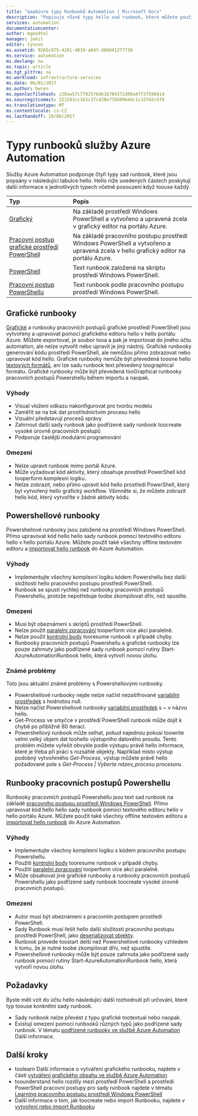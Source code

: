 ```yaml
---
title: "aaaAzure typy Runbooků Automation | Microsoft Docs"
description: "Popisuje různé typy hello sad runbook, které můžete použít v Azure Automation a důležité informace, které byste měli vzít v úvahu při určování, které toouse typu. "
services: automation
documentationcenter: 
author: mgoedtel
manager: jwhit
editor: tysonn
ms.assetid: 9265c975-4281-4819-a84f-d86641277f36
ms.service: automation
ms.devlang: na
ms.topic: article
ms.tgt_pltfrm: na
ms.workload: infrastructure-services
ms.date: 06/01/2017
ms.author: bwren
ms.openlocfilehash: c28aa57c77025764b16784372308a4ff2f596914
ms.sourcegitcommit: 523283cc1b3c37c428e77850964dc1c33742c5f0
ms.translationtype: MT
ms.contentlocale: cs-CZ
ms.lasthandoff: 10/06/2017
---
```

# <a name="azure-automation-runbook-types"></a>Typy runbooků služby Azure Automation
Služby Azure Automation podporuje čtyři typy sad runbook, které jsou popsány v následující tabulce hello.  Hello níže uvedených částech poskytují další informace o jednotlivých typech včetně posouzení když toouse každý.

| Typ | Popis |
|:--- |:--- |
| [Grafický](#graphical-runbooks) |Na základě prostředí Windows PowerShell a vytvořeno a upravená zcela v grafický editor na portálu Azure. |
| [Pracovní postup grafické prostředí PowerShell](#graphical-runbooks) |Na základě pracovního postupu prostředí Windows PowerShell a vytvořeno a upravená zcela v hello grafický editor na portálu Azure. |
| [PowerShell](#powershell-runbooks) |Text runbook založené na skriptu prostředí Windows PowerShell. |
| [Pracovní postup PowerShellu](#powershell-workflow-runbooks) |Text runbook podle pracovního postupu prostředí Windows PowerShell. |

## <a name="graphical-runbooks"></a>Grafické runbooky
[Grafické](automation-runbook-types.md#graphical-runbooks) a runbooky pracovních postupů grafické prostředí PowerShell jsou vytvořeny a upravovat pomocí grafického editoru hello v hello portálu Azure.  Můžete exportovat, je soubor tooa a pak je importovat do jiného účtu automation, ale nelze vytvořit nebo upravit je jiný nástroj.  Grafické runbooky generování kódu prostředí PowerShell, ale nemůžou přímo zobrazovat nebo upravovat kód hello. Grafické runbooky nemůže být převedená tooone hello [textových formátů](automation-runbook-types.md), ani lze sadu runbook text převedený toographical formátu. Grafické runbooky může být převedená tooGraphical runbooky pracovních postupů Powershellu během importu a naopak.

### <a name="advantages"></a>Výhody
* Visual vložení odkazu nakonfigurovat pro tvorbu modelu  
* Zaměřit se na tok dat prostřednictvím procesu hello  
* Vizuální představují procesů správy  
* Zahrnout další sady runbook jako podřízené sady runbook toocreate vysoké úrovně pracovních postupů  
* Podporuje častější modulární programování  


### <a name="limitations"></a>Omezení
* Nelze upravit runbook mimo portál Azure.
* Může vyžadovat kód aktivity, který obsahuje prostředí PowerShell kód tooperform komplexní logiku.
* Nelze zobrazit, nebo přímo upravit kód hello prostředí PowerShell, který byl vytvořený hello grafický workflow. Všimněte si, že můžete zobrazit hello kód, který vytvoříte v žádné aktivity kódu.

## <a name="powershell-runbooks"></a>Powershellové runbooky
Powershellové runbooky jsou založené na prostředí Windows PowerShell.  Přímo upravovat kód hello hello sady runbook pomocí textového editoru hello v hello portálu Azure.  Můžete použít také všechny offline textovém editoru a [importovat hello runbook](http://msdn.microsoft.com/library/azure/dn643637.aspx) do Azure Automation.

### <a name="advantages"></a>Výhody
* Implementujte všechny komplexní logiku kódem Powershellu bez další složitosti hello pracovního postupu prostředí PowerShell. 
* Runbook se spustí rychleji než runbooky pracovních postupů Powershellu, protože nepotřebuje toobe zkompilovat dřív, než spustíte.

### <a name="limitations"></a>Omezení
* Musí být obeznámeni s skriptů prostředí PowerShell.
* Nelze použít [paralelní zpracování](automation-powershell-workflow.md#parallel-processing) tooperform více akcí paralelně.
* Nelze použít [kontrolní body](automation-powershell-workflow.md#checkpoints) tooresume runbook v případě chyby.
* Runbooky pracovních postupů Powershellu a grafické runbooky lze pouze zahrnuty jako podřízené sady runbook pomocí rutiny Start-AzureAutomationRunbook hello, která vytvoří novou úlohu.

### <a name="known-issues"></a>Známé problémy
Toto jsou aktuální známé problémy s Powershellovými runbooky.

* Powershellové runbooky nejde nelze načíst nezašifrované [variabilní prostředek](automation-variables.md) s hodnotou null.
* Nelze načíst Powershellové runbooky [variabilní prostředek](automation-variables.md) s  *~*  v názvu hello.
* Get-Process ve smyčce v prostředí PowerShell runbook může dojít k chybě po přibližně 80 iterací. 
* Powershellový runbook může selhat, pokud najednou pokusí toowrite velmi velký objem dat toohello výstupního datového proudu.   Tento problém můžete vyřešit obvykle podle výstupu právě hello informace, které je třeba při práci s rozsáhlé objekty.  Například místo výstup podobný vytvořeného *Get-Process*, výstup můžete právě hello požadované pole s *Get-Process | Vyberte název_procesu procesoru*.

## <a name="powershell-workflow-runbooks"></a>Runbooky pracovních postupů Powershellu
Runbooky pracovních postupů Powershellu jsou text sad runbook na základě [pracovního postupu prostředí Windows PowerShell](automation-powershell-workflow.md).  Přímo upravovat kód hello hello sady runbook pomocí textového editoru hello v hello portálu Azure.  Můžete použít také všechny offline textovém editoru a [importovat hello runbook](http://msdn.microsoft.com/library/azure/dn643637.aspx) do Azure Automation.

### <a name="advantages"></a>Výhody
* Implementujte všechny komplexní logiku s kódem pracovního postupu Powershellu.
* Použití [kontrolní body](automation-powershell-workflow.md#checkpoints) tooresume runbook v případě chyby.
* Použití [paralelní zpracování](automation-powershell-workflow.md#parallel-processing) tooperform více akcí paralelně.
* Může obsahovat jiné grafické runbooky a runbooky pracovních postupů Powershellu jako podřízené sady runbook toocreate vysoké úrovně pracovních postupů.

### <a name="limitations"></a>Omezení
* Autor musí být obeznámeni s pracovním postupem prostředí PowerShell.
* Sady Runbook musí řešit hello další složitosti pracovního postupu prostředí PowerShell, jako [deserializovat objekty](automation-powershell-workflow.md#code-changes).
* Runbook provede toostart delší než Powershellové runbooky vzhledem k tomu, že je nutné toobe zkompilovat dřív, než spustíte.
* Powershellové runbooky může být pouze zahrnuta jako podřízené sady runbook pomocí rutiny Start-AzureAutomationRunbook hello, která vytvoří novou úlohu.

## <a name="considerations"></a>Požadavky
Byste měli vzít do účtu hello následující další rozhodnutí při určování, které typ toouse konkrétní sady runbook.

* Sady runbook nelze převést z typu grafické tootextual nebo naopak.
* Existují omezení pomocí runbooků různých typů jako podřízené sady runbook.  V tématu [podřízené runbooky ve službě Azure Automation](automation-child-runbooks.md) Další informace.

## <a name="next-steps"></a>Další kroky
* toolearn Další informace o vytváření grafického runbooku, najdete v části [vytváření grafického obsahu ve službě Azure Automation](automation-graphical-authoring-intro.md)
* toounderstand hello rozdíly mezi prostředí PowerShell a prostředí PowerShell pracovní postupy pro sady runbook najdete v tématu [Learning pracovního postupu prostředí Windows PowerShell](automation-powershell-workflow.md)
* Další informace o tom, jak toocreate nebo import Runbooku, najdete v [vytvoření nebo import Runbooku](automation-creating-importing-runbook.md)

